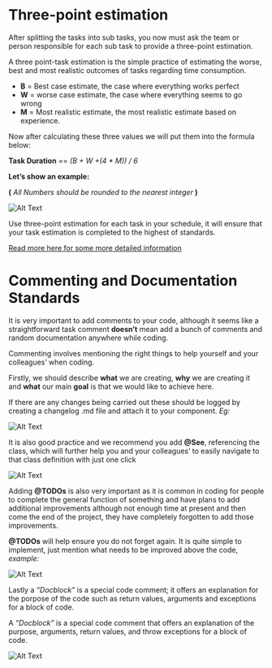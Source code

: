# Three-point estimation

After splitting the tasks into sub tasks, you now must ask the team or person responsible for each sub task to provide a three-point estimation.

A three point-task estimation is the simple practice of estimating the worse, best and most realistic outcomes of tasks regarding time consumption.

* **B** = Best case estimate, the case where everything works perfect
* **W** = worse case estimate, the case where everything seems to go wrong
* **M** = Most realistic estimate, the most realistic estimate based on experience.


Now after calculating these three values we will put them into the formula below:

**Task Duration** == *(B + W +(4 * M)) / 6*

__Let’s show an example:__


**(** *All Numbers should be rounded to the nearest integer* **)** 

![Alt Text](https://kunalbhandari.files.wordpress.com/2014/01/beta-distrfibution.png)

Use three-point estimation for each task in your schedule, it will ensure that your task estimation is completed to the highest of standards.


[Read more here for some more detailed information](https://www.merixstudio.com/blog/three-point-estimation-software-development/ )

# Commenting and Documentation Standards
It is very important to add comments to your code, although it seems like a straightforward task comment **doesn’t** mean add a bunch of comments and random documentation anywhere while coding.

Commenting involves mentioning the right things to help yourself and your colleagues’ when coding. 

Firstly, we should describe **what** we are creating, **why** we are creating it and **what** our main **goal** is that we would like to achieve here. 

If there are any changes being carried out these should be logged by creating a changelog .md file and attach it to your component. *Eg:*

   ![Alt Text](https://lhuria94.github.io/assets/img/2017-07-26-coding-standards-that-matter/changelog.png)


It is also good practice and we recommend you add **@See**, referencing the class, which will further help you and your colleagues’ to easily navigate to that class definition with just one click



![Alt Text](https://lhuria94.github.io/assets/img/2017-07-26-coding-standards-that-matter/fn-referencing.png)

Adding **@TODOs** is also very important as it is common in coding for people to complete the general function of something and have plans to add additional improvements although not enough time at present and then come the end of the project, they have completely forgotten to add those improvements. 

**@TODOs** will help ensure you do not forget again. It is quite simple to implement, just mention what needs to be improved above the code, *example:*


![Alt Text](https://lhuria94.github.io/assets/img/2017-07-26-coding-standards-that-matter/todo-example.png)


Lastly a *“Docblock”* is a special code comment; it offers an explanation for the porpose of the code such as return values, arguments and exceptions for a block of code.


A *“Docblock”* is a special code comment that offers an explanation of the purpose, arguments, return values, and throw exceptions for a block of code.

![Alt Text](https://lhuria94.github.io/assets/img/2017-07-26-coding-standards-that-matter/docblock-example.png)
